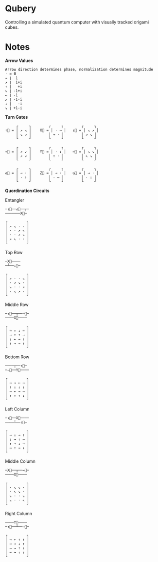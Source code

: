 Qubery
======

Controlling a simulated quantum computer with visually tracked origami cubes.

Notes
=====

**Arrow Values**

    Arrow direction determines phase, normalization determines magnitude
    · = 0
    → ∥  1
    ↗ ∥  1+i
    ↑ ∥   +i
    ↖ ∥ -1+i
    ← ∥ -1
    ↙ ∥ -1-i
    ↓ ∥   -i
    ↘ ∥ +1-i
    

**Turn Gates**

         ┌     ┐        ┌     ┐        ┌     ┐
    ↑⃞ = │ ↗ ↘ │    X⃞ = │ · → │   ↓⃞ = │ ↘ ↗ │
         │ ↘ ↗ │        │ → · │        │ ↗ ↘ │
         └     ┘        └     ┘        └     ┘

         ┌     ┐        ┌     ┐        ┌     ┐
    →⃞ = │ ↗ ↙ │    Y⃞ = │ · ↓ │   ←⃞ = │ ↘ ↘ │
         │ ↗ ↗ │        │ ↑ · │        │ ↖ ↘ │
         └     ┘        └     ┘        └     ┘

         ┌     ┐        ┌     ┐        ┌     ┐
    ↺⃞ = │ → · │    Z⃞ = │ → · │   ↻⃞ = │ → · │
         │ · ↑ │        │ · ← │        │ · ↓ │
         └     ┘        └     ┘        └     ┘

**Quordination Circuits**

Entangler

```
─↓⃞──↺⃞──┬─
───────X⃞─

┌         ┐
│ ↗ ↘ · · │
│ · · ↗ ↖ │
│ · · ↗ ↘ │
│ ↗ ↖ · · │
└         ┘
```

Top Row

```
─X⃞────
─┴──↓⃞─

┌         ┐
│ ↗ · · ↘ │
│ · ↗ ↘ · │
│ ↘ · · ↗ │
│ · ↘ ↗ · │
└         ┘
```

Middle Row

```
─↑⃞──┬──→⃞─
────X⃞────

┌         ┐
│ → ↑ ↓ ← │
│ → ↑ ↑ → │
│ ↓ ← → ↑ │
│ ↑ → → ↑ │
└         ┘
```

Bottom Row

```
────┬──↑⃞─
─→⃞──Y⃞────

┌         ┐
│ → → ← → │
│ ↑ ↓ ↓ ↓ │
│ → ← → → │
│ ↑ ↑ ↑ ↓ │
└         ┘
```

Left Column

```
─↓⃞──X⃞────
────┴──↑⃞─

┌         ┐
│ → ↓ → ↑ │
│ ↓ → ↑ → │
│ ↑ → ↓ → │
│ → ↑ → ↓ │
└         ┘
```

Middle Column

```
─X⃞──┬──←⃞─
────X⃞────

┌         ┐
│ · ↘ ↘ · │
│ · ↖ ↘ · │
│ ↘ · · ↘ │
│ ↘ · · ↖ │
└         ┘
```

Right Column

```
────Y⃞────
─↑⃞──┴──→⃞─

┌         ┐
│ → ← ↑ ↑ │
│ → → ↓ ↑ │
│ → → ↑ ↓ │
│ ← → ↑ ↑ │
└         ┘
